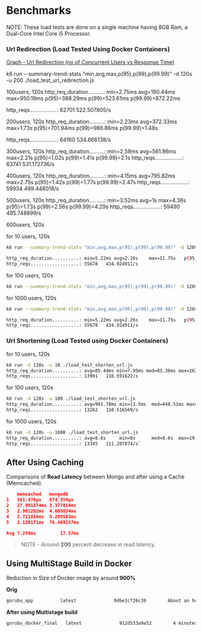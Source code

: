 # Benchmarks
NOTE: These load tests are done on a single machine having 8GB Ram, a Dual-Core Intel Core i5 Processor.

### Url Redirection (Load Tested Using Docker Containers)
[Graph - Url Redirection (no of Concurrent Users vs Response Time)](url_redirection_graph.png)

 k6 run --summary-trend-stats "min,avg,max,p(95),p(99),p(99.99)" -d 120s -u 200 ./load_test_url_redirection.js

100users, 120s
http_req_duration..........: min=2.75ms avg=190.44ms max=950.19ms p(95)=388.29ms p(99)=523.61ms p(99.99)=872.22ms

http_reqs..................: 62701   522.507805/s

200users, 120s
http_req_duration..........: min=2.23ms avg=372.33ms max=1.73s    p(95)=701.94ms p(99)=986.86ms p(99.99)=1.48s

http_reqs..................: 64160   534.666138/s

300users, 120s
 http_req_duration..........: min=2.58ms avg=561.86ms max=2.21s    p(95)=1.02s p(99)=1.41s   p(99.99)=2.1s
http_reqs..................: 63741   531.172736/s

400users, 120s
http_req_duration..........: min=4.15ms avg=795.82ms max=2.75s    p(95)=1.42s p(99)=1.77s    p(99.99)=2.47s
http_reqs..................: 59934   499.448018/s

500users, 120s
http_req_duration..........: min=3.52ms avg=1s      max=4.38s    p(95)=1.73s p(99)=2.56s    p(99.99)=4.29s
http_reqs..................: 59490   495.748899/s

600users, 120s


for 10 users, 120s
```bash
k6 run --summary-trend-stats "min,avg,max,p(95),p(99),p(99.99)" -d 120s -u 1000 ./load_test_url_redirection.js

http_req_duration..........: min=5.22ms avg=2.26s    max=11.75s   p(95)=4.62s p(99)=6.79s    p(99.99)=11.67s
http_reqs..................: 55678   434.924911/s
```

for 100 users, 120s
```bash
k6 run --summary-trend-stats "min,avg,max,p(95),p(99),p(99.99)" -d 120s -u 100 ./load_test_url_redirection.js

```

for 1000 users, 120s
```bash
k6 run --summary-trend-stats "min,avg,max,p(95),p(99),p(99.99)" -d 120s -u 1000 ./load_test_url_redirection.js

http_req_duration..........: min=5.22ms avg=2.26s    max=11.75s   p(95)=4.62s p(99)=6.79s    p(99.99)=11.67s
http_reqs..................: 55678   434.924911/s
```

### Url Shortening (Load Tested using Docker Containers)

for 10 users, 120s
```bash
k6 run -d 120s -u 10 ./load_test_shorten_url.js
http_req_duration..........: avg=85.44ms min=7.95ms med=83.36ms max=263.38ms p(90)=102.51ms p(95)=111.68ms
http_reqs..................: 13991   116.591622/s
```

for 100 users, 120s
```bash
k6 run -d 120s -u 100 ./load_test_shorten_url.js
http_req_duration..........: avg=901.78ms min=11.5ms  med=848.51ms max=2.21s   p(90)=1.07s p(95)=1.41s
http_reqs..................: 13262   110.516569/s
```

for 1000 users, 120s
```bash
k6 run -d 120s -u 1000 ./load_test_shorten_url.js
http_req_duration..........: avg=8.6s     min=0s      med=8.6s  max=19.03s   p(90)=10.33s p(95)=10.69s
http_reqs..................: 13345   111.207074/s`
```

## After Using Caching

Comparisons of **Read Latency** between Mongo and after using a Cache (Memcached).

```json
	memcached 	mongodb	
1	561.478µs	874.359µs
2	27.991374ms	3.377816ms
3	2.901262ms	4.669834ms
4	2.721016ms	3.289583ms
5	2.120171ms	76.469257ms

Avg 7.258ms			17.57ms
```
> NOTE - Around **200** percent decrease in read latency.

## Using MultiStage Build in Docker

Reduction in Size of Docker image by around **900%**

**Orig**
```bash
gorubu_app          latest              9dbe1cf26c39        About an hour ago   1.49GB
```

**After using Multistage build**
```bash
gorubu_docker_final   latest              912d533a9a52        4 minutes ago       25.4MB
```
